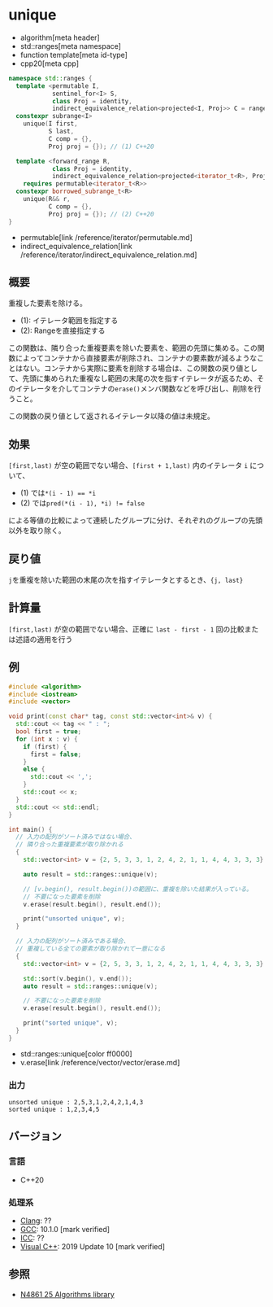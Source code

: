# unique
* algorithm[meta header]
* std::ranges[meta namespace]
* function template[meta id-type]
* cpp20[meta cpp]

```cpp
namespace std::ranges {
  template <permutable I,
            sentinel_for<I> S,
            class Proj = identity,
            indirect_equivalence_relation<projected<I, Proj>> C = ranges::equal_to>
  constexpr subrange<I>
    unique(I first,
           S last,
           C comp = {},
           Proj proj = {}); // (1) C++20

  template <forward_range R,
            class Proj = identity,
            indirect_equivalence_relation<projected<iterator_t<R>, Proj>> C = ranges::equal_to>
    requires permutable<iterator_t<R>>
  constexpr borrowed_subrange_t<R>
    unique(R&& r,
           C comp = {},
           Proj proj = {}); // (2) C++20
}
```
* permutable[link /reference/iterator/permutable.md]
* indirect_equivalence_relation[link /reference/iterator/indirect_equivalence_relation.md]


## 概要
重複した要素を除ける。

- (1): イテレータ範囲を指定する
- (2): Rangeを直接指定する

この関数は、隣り合った重複要素を除いた要素を、範囲の先頭に集める。この関数によってコンテナから直接要素が削除され、コンテナの要素数が減るようなことはない。コンテナから実際に要素を削除する場合は、この関数の戻り値として、先頭に集められた重複なし範囲の末尾の次を指すイテレータが返るため、そのイテレータを介してコンテナの`erase()`メンバ関数などを呼び出し、削除を行うこと。

この関数の戻り値として返されるイテレータ以降の値は未規定。


## 効果
`[first,last)` が空の範囲でない場合、`[first + 1,last)` 内のイテレータ `i` について、

- (1) では`*(i - 1) == *i`
- (2) では`pred(*(i - 1), *i) != false`

による等値の比較によって連続したグループに分け、それぞれのグループの先頭以外を取り除く。


## 戻り値
`j`を重複を除いた範囲の末尾の次を指すイテレータとするとき、`{j, last}`


## 計算量
`[first,last)` が空の範囲でない場合、正確に `last - first - 1` 回の比較または述語の適用を行う


## 例
```cpp example
#include <algorithm>
#include <iostream>
#include <vector>

void print(const char* tag, const std::vector<int>& v) {
  std::cout << tag << " : ";
  bool first = true;
  for (int x : v) {
    if (first) {
      first = false;
    }
    else {
      std::cout << ',';
    }
    std::cout << x;
  }
  std::cout << std::endl;
}

int main() {
  // 入力の配列がソート済みではない場合、
  // 隣り合った重複要素が取り除かれる
  {
    std::vector<int> v = {2, 5, 3, 3, 1, 2, 4, 2, 1, 1, 4, 4, 3, 3, 3};

    auto result = std::ranges::unique(v);

    // [v.begin(), result.begin())の範囲に、重複を除いた結果が入っている。
    // 不要になった要素を削除
    v.erase(result.begin(), result.end());

    print("unsorted unique", v);
  }

  // 入力の配列がソート済みである場合、
  // 重複している全ての要素が取り除かれて一意になる
  {
    std::vector<int> v = {2, 5, 3, 3, 1, 2, 4, 2, 1, 1, 4, 4, 3, 3, 3};

    std::sort(v.begin(), v.end());
    auto result = std::ranges::unique(v);

    // 不要になった要素を削除
    v.erase(result.begin(), result.end());

    print("sorted unique", v);
  }
}
```
* std::ranges::unique[color ff0000]
* v.erase[link /reference/vector/vector/erase.md]

### 出力
```
unsorted unique : 2,5,3,1,2,4,2,1,4,3
sorted unique : 1,2,3,4,5
```

## バージョン
### 言語
- C++20

### 処理系
- [Clang](/implementation.md#clang): ??
- [GCC](/implementation.md#gcc): 10.1.0 [mark verified]
- [ICC](/implementation.md#icc): ??
- [Visual C++](/implementation.md#visual_cpp): 2019 Update 10 [mark verified]

## 参照
- [N4861 25 Algorithms library](https://timsong-cpp.github.io/cppwp/n4861/algorithms)
